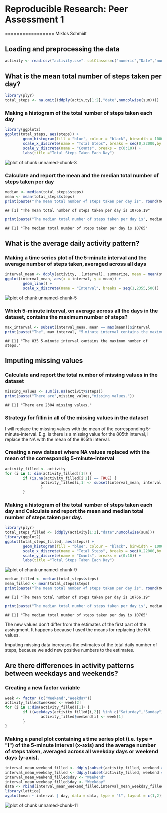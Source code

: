 # Reproducible Research: Peer Assessment 1
=================
Miklos Schmidt

## Loading and preprocessing the data


```r
activity <- read.csv("activity.csv", colClasses=c("numeric","Date","numeric"),header=TRUE)
```



## What is the mean total number of steps taken per day?


```r
library(plyr)
total_steps <- na.omit((ddply(activity[1:2],"date",numcolwise(sum))))
```


### Making a histogram of the total number of steps  taken each day


```r
library(ggplot2)
ggplot(total_steps, aes(steps)) +
        geom_histogram(fill = "blue", colour = "black", binwidth = 1000) +
        scale_x_discrete(name = "Total Steps", breaks = seq(0,22000,by = 1000)) +
        scale_y_discrete(name = "Counts", breaks = c(0:10)) +
        labs(title ="Total Steps Taken Each Day")
```

![plot of chunk unnamed-chunk-3](figure/unnamed-chunk-3.png) 


### Calculate and report the mean and the median total number of steps taken per day


```r
median <- median(total_steps$steps)
mean <- mean(total_steps$steps)
print(paste("The mean total number of steps taken per day is", round(mean, digits = 2)))
```

```
## [1] "The mean total number of steps taken per day is 10766.19"
```

```r
print(paste("The median total number of steps taken per day is", median))
```

```
## [1] "The median total number of steps taken per day is 10765"
```



## What is the average daily activity pattern?


### Making a time series plot of the 5-minute interval and the average number of steps taken, averaged across all days


```r
interval_mean <- ddply(activity, .(interval), summarize, mean = mean(steps, na.rm =TRUE))
ggplot(interval_mean, aes(x = interval, y = mean)) + 
        geom_line() + 
        scale_x_discrete(name = "Interval", breaks = seq(1,2355,500))
```

![plot of chunk unnamed-chunk-5](figure/unnamed-chunk-5.png) 


### Which 5-minute interval, on average across all the days in the dataset, contains the maximum number of steps?


```r
max_interval <- subset(interval_mean, mean == max(mean))$interval
print(paste("The", max_interval, "5-minute interval contains the maximum number of steps."))
```

```
## [1] "The 835 5-minute interval contains the maximum number of steps."
```



## Imputing missing values


### Calculate and report the total number of missing values in the dataset


```r
missing_values <- sum(is.na(activity$steps))
print(paste("There are",missing_values,"missing values."))
```

```
## [1] "There are 2304 missing values."
```

### Strategy for fillin in all of the missing values in the dataset

I will replace the missing values with the mean of the corresponding 5-minute-interval. E.g. is there is a missing value for the 805th interval, i replace the NA with the mean of the 805th interval.

### Creating a new dataset where NA values replaced with the mean of the correspondig 5-minute-interval

```r
activity_filled <- activity
for (i in 1: dim(activity_filled)[1]) {
        if (is.na(activity_filled[i,1]) == TRUE) {
                activity_filled[i,1] <- subset(interval_mean, interval == activity_filled[i,3])[2]
                }
        }
```


### Making a histogram of the total number of steps taken each day and Calculate and report the mean and median total number of steps taken per day.


```r
library(plyr)
total_steps_filled <- (ddply(activity[1:2],"date",numcolwise(sum)))
library(ggplot2)
ggplot(total_steps_filled, aes(steps)) +
        geom_histogram(fill = "blue", colour = "black", binwidth = 1000) +
        scale_x_discrete(name = "Total Steps", breaks = seq(0,22000,by = 1000)) +
        scale_y_discrete(name = "Counts", breaks = c(0:10)) +
        labs(title ="Total Steps Taken Each Day")
```

![plot of chunk unnamed-chunk-9](figure/unnamed-chunk-9.png) 

```r
median_filled <- median(total_steps$steps)
mean_filled <- mean(total_steps$steps)
print(paste("The mean total number of steps taken per day is", round(mean_filled, digits = 2)))
```

```
## [1] "The mean total number of steps taken per day is 10766.19"
```

```r
print(paste("The median total number of steps taken per day is", median_filled))
```

```
## [1] "The median total number of steps taken per day is 10765"
```


The new values don't differ from the estimates of the first part of the assisgment. It happens because I used the means for replacing the NA values.

Imputing missing data increases the estimates of the total daily number of steps, because we add new positive numbers to the estimates.



## Are there differences in activity patterns between weekdays and weekends?


### Creating a new factor variable


```r
week <- factor (c("Weekend","Weekday"))
activity_filled$weekend <- week[2]
for (i in 1:dim(activity_filled)[1]) {
        if ((weekdays(activity_filled[i,2]) %in% c("Saturday","Sunday")) == T) {
                activity_filled$weekend[i] <- week[1]
        }        
}
```


### Making a panel plot containing a time series plot (i.e. type = "l") of the 5-minute interval (x-axis) and the average number of steps taken, averaged across all weekday days or weekend days (y-axis).


```r
interval_mean_weekend_filled <- ddply(subset(activity_filled, weekend == "Weekend"), .(interval), summarize, mean = round(mean(steps, na.rm =TRUE),2))
interval_mean_weekday_filled <- ddply(subset(activity_filled, weekend == "Weekday"), .(interval), summarize, mean = round(mean(steps, na.rm =TRUE),2))
interval_mean_weekend_filled$day <- "Weekend"
interval_mean_weekday_filled$day <- "Weekday"
data <- rbind(interval_mean_weekend_filled,interval_mean_weekday_filled)
library(lattice)
xyplot(mean ~ interval | day, data = data, type = "l", layout = c(1,2))
```

![plot of chunk unnamed-chunk-11](figure/unnamed-chunk-11.png) 



